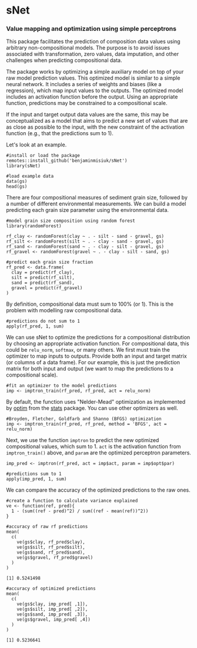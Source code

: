 # sNet
### Value mapping and optimization using simple perceptrons

This package facilitates the prediction of composition data values using arbitrary non-compositional models. 
The purpose is to avoid issues associated with transformation, zero values, data imputation, and other challenges when predicting compositional data.

The package works by optimizing a simple auxiliary model on top of your raw model prediction values. 
This optimized model is similar to a simple neural network. 
It includes a series of weights and biases (like a regression), which map input values to the outputs.
The optimized model includes an activation function before the output. Using an appropriate function, predictions may be constrained to a compositional scale.

If the input and target output data values are the same, this may be conceptualized as a model that aims to predict a new set of values that are as close as possible to the input, with the new constraint of the activation function (e.g., that the predictions sum to 1).

Let's look at an example.

```
#install or load the package
remotes::install_github('benjaminmisiuk/sNet')
library(sNet)

#load example data
data(gs)
head(gs)
```

There are four compositional measures of sediment grain size, followed by a number of different environmental measurements. We can build a model predicting each grain size parameter using the environmental data.

```
#model grain size composition using random forest
library(randomForest)

rf_clay <- randomForest(clay ~ . - silt - sand - gravel, gs)
rf_silt <- randomForest(silt ~ . - clay - sand - gravel, gs)
rf_sand <- randomForest(sand ~ . - clay - silt - gravel, gs)
rf_gravel <- randomForest(gravel ~ . - clay - silt - sand, gs)

#predict each grain size fraction
rf_pred <- data.frame(
  clay = predict(rf_clay),
  silt = predict(rf_silt),
  sand = predict(rf_sand),
  gravel = predict(rf_gravel)
)
```

By definition, compositional data must sum to 100% (or 1). This is the problem with modelling raw compositional data.

```
#predictions do not sum to 1
apply(rf_pred, 1, sum)
```

We can use sNet to optimize the predictions for a compositional distribution by choosing an appropriate activation function. For compositional data, this could be `relu_norm`, `softmax`, or many others. We first must train the optimizer to map inputs to outputs. Provide both an input and target matrix (or columns of a data frame). For our example, this is just the prediction matrix for both input and output (we want to map the predictions to a compositional scale).

```
#fit an optimizer to the model predictions
imp <- imptron_train(rf_pred, rf_pred, act = relu_norm)
```

By default, the function uses "Nelder-Mead" optimization as implemented by [optim](https://stat.ethz.ch/R-manual/R-devel/library/stats/html/optim.html) from the [stats](https://stat.ethz.ch/R-manual/R-devel/library/stats/html/00Index.html) package. You can use other optimizers as well.

```
#Broyden, Fletcher, Goldfarb and Shanno (BFGS) optimization
imp <- imptron_train(rf_pred, rf_pred, method = 'BFGS', act = relu_norm)
```

Next, we use the function `imptron` to predict the new optimized compositional values, which sum to 1. `act` is the activation function from `imptron_train()` above, and `param` are the optimized perceptron parameters.

```
imp_pred <- imptron(rf_pred, act = imp$act, param = imp$opt$par)

#predictions sum to 1
apply(imp_pred, 1, sum)
```

We can compare the accuracy of the optimized predictions to the raw ones.

```
#create a function to calculate variance explained
ve <- function(ref, pred){
  1 - (sum((ref - pred)^2) / sum((ref - mean(ref))^2))
}

#accuracy of raw rf predictions
mean(
  c(
    ve(gs$clay, rf_pred$clay),
    ve(gs$silt, rf_pred$silt),
    ve(gs$sand, rf_pred$sand),
    ve(gs$gravel, rf_pred$gravel)
  )
)

[1] 0.5241498

#accuracy of optimized predictions
mean(
  c(
    ve(gs$clay, imp_pred[ ,1]),
    ve(gs$silt, imp_pred[ ,2]),
    ve(gs$sand, imp_pred[ ,3]),
    ve(gs$gravel, imp_pred[ ,4])
  )
)

[1] 0.5236641
```
